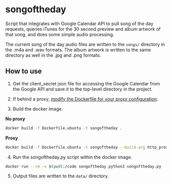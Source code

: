 # songoftheday
Script that integrates with Google Calendar API to pull song of the day requests, queries iTunes
for the 30 second preview and album artwork of that song, and does some simple audio processing.

The current song of the day audio files are written to the `songs/` directory in the .m4a and .wav formats. The album artwork is written to the same directory as well in the .jpg and .png formats.

## How to use

1. Get the client_secret json file for accessing the Google Calendar from the Google API and save it to the top-level directory in the project.

2. If behind a proxy, [modify the Dockerfile for your proxy configuration](https://github.com/bensampson5/songoftheday/blob/master/Dockerfile.ubuntu#L3).

3. Build the docker image.

**No proxy**
```bash
docker build -f Dockerfile.ubuntu -t songoftheday . 
```

**Proxy**
```bash
docker build -f Dockerfile.ubuntu -t songoftheday --build-arg http_proxy=http://proxy.example.com:80 . 
```

4. Run the songoftheday.py script within the docker image.

```bash
docker run --rm -v $(pwd):/code songoftheday python3 songoftheday.py
```

5. Output files are written to the `data/` directory.